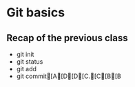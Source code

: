 # Git basics

## Recap of the previous class
- git init
- git status
- git add
- git commit[A[D[D[C.[C[B[B
